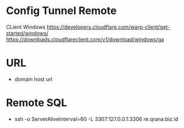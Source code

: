 # Config Tunnel Remote

CLient Windows 
https://developers.cloudflare.com/warp-client/get-started/windows/
https://downloads.cloudflareclient.com/v1/download/windows/ga

# URL 
- domain host url

# Remote SQL 
- ssh -o ServerAliveInterval=60 -L 3307:127.0.0.1:3306 re.qrana.biz.id